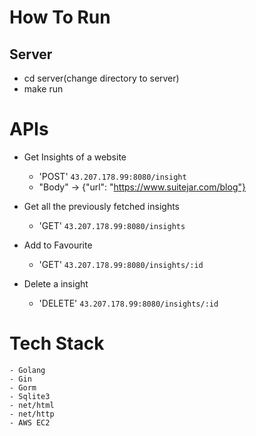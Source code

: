 # How To Run

## Server
- cd server(change directory to server)
- make run

# APIs

- Get Insights of a website
    - 'POST' `43.207.178.99:8080/insight`
    - "Body" -> {"url": "https://www.suitejar.com/blog"}

- Get all the previously fetched insights
  - 'GET'  `43.207.178.99:8080/insights`

- Add to Favourite
    - 'GET' `43.207.178.99:8080/insights/:id`

- Delete a insight
    - 'DELETE' `43.207.178.99:8080/insights/:id`



# Tech Stack
    - Golang
    - Gin
    - Gorm
    - Sqlite3
    - net/html
    - net/http
    - AWS EC2

